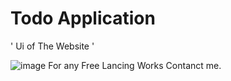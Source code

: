 # Todo Application

' Ui of The Website '

![image](https://github.com/user-attachments/assets/2ec22136-3e6e-4dd8-8612-fb8aa89f0f61)
For any Free Lancing Works Contanct me.
